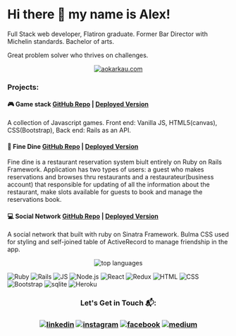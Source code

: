 # Hi there 👋 my name is Alex!

Full Stack web developer, Flatiron graduate. Former Bar Director with Michelin standards. Bachelor of arts.

Great problem solver who thrives on challenges.

 <p align="center"> 
    <a href="https://www.aokarkau.com" "><img src="https://img.shields.io/badge/-personal%20website-yellow" alt="aokarkau.com"></a>
 </p>

### Projects:

#### 🎮 Game stack [GitHub Repo](https://github.com/okorkov/game-stack) | [Deployed Version](https://game-stack.herokuapp.com/) 
A collection of Javascript games. Front end: Vanilla JS, HTML5(canvas), CSS(Bootstrap), Back end: Rails as an API.

#### 🍲 Fine Dine [GitHub Repo](https://github.com/okorkov/fine-dine) | [Deployed Version](https://fine-dine.herokuapp.com/) 
Fine dine is a restaurant reservation system biult entirely on Ruby on Rails Framework. Application has two types of users: a guest who makes reservations and browses thru restaurants and a restaurateur(business account) that responsible for updating of all the information about the restaurant, make slots available for guests to book and manage the reservations book.

#### 💻 Social Network [GitHub Repo](https://github.com/okorkov/social_network) | [Deployed Version](https://socialnetworksinatra.herokuapp.com/) 
A social network that built with ruby on Sinatra Framework. Bulma CSS used for styling and self-joined table of ActiveRecord to manage friendship in the app.

<!-- ![Anurag's GitHub stats](https://github-readme-stats.vercel.app/api?username=okorkov&show_icons=true&theme=radical) -->
 <p align="center"> 
 <img src="https://github-readme-stats.vercel.app/api/top-langs/?username=okorkov&layout=compact&theme=radical" alt="top languages">
 </p>
 
![Ruby](https://img.shields.io/badge/Ruby-CC342D?style=for-the-badge&logo=ruby&logoColor=white)
![Rails](https://img.shields.io/badge/Ruby_on_Rails-CC0000?style=for-the-badge&logo=ruby-on-rails&logoColor=white)
![JS](https://img.shields.io/badge/JavaScript-F7DF1E?style=for-the-badge&logo=javascript&logoColor=black)
![Node.js](https://img.shields.io/badge/Node.js-43853D?style=for-the-badge&logo=node.js&logoColor=white)
![React](https://img.shields.io/badge/React-20232A?style=for-the-badge&logo=react&logoColor=61DAFB)
![Redux](https://img.shields.io/badge/Redux-593D88?style=for-the-badge&logo=redux&logoColor=white)
![HTML](https://img.shields.io/badge/HTML-239120?style=for-the-badge&logo=html5&logoColor=white)
![CSS](https://img.shields.io/badge/CSS-239120?&style=for-the-badge&logo=css3&logoColor=white)
![Bootstrap](https://img.shields.io/badge/Bootstrap-563D7C?style=for-the-badge&logo=bootstrap&logoColor=white)
![sqlite](https://img.shields.io/badge/SQLite-07405E?style=for-the-badge&logo=sqlite&logoColor=white)
![Heroku](https://img.shields.io/badge/Heroku-430098?style=for-the-badge&logo=heroku&logoColor=white)


 <h3 align="center"> 
  Let's Get in Touch 📬:
  </h3>
  
  <h3 align="center"> 
  <a href="https://www.linkedin.com/in/aokarkau/"><img src="https://img.shields.io/badge/LinkedIn-0077B5?style=for-the-badge&logo=linkedin&logoColor=white" alt="linkedin"></a>
 <a href="https://www.instagram.com/okorkov/" ><img src="https://img.shields.io/badge/Instagram-E4405F?style=for-the-badge&logo=instagram&logoColor=white" alt="instagram"></a>
 <a href="https://www.facebook.com/alexandr.okorkov" ><img src="https://img.shields.io/badge/Facebook-1877F2?style=for-the-badge&logo=facebook&logoColor=white" alt="facebook"></a>
 <a href="https://alex-okorkov.medium.com/" ><img src="https://img.shields.io/badge/Medium-12100E?style=for-the-badge&logo=medium&logoColor=white" alt="medium"></a>
  </h3>
<!-- [![linkedin](https://img.shields.io/badge/LinkedIn-0077B5?style=for-the-badge&logo=linkedin&logoColor=white)](https://www.linkedin.com/in/aokarkau/)
[![instagram](https://img.shields.io/badge/Instagram-E4405F?style=for-the-badge&logo=instagram&logoColor=white)](https://www.instagram.com/okorkov/)
[![facebook](https://img.shields.io/badge/Facebook-1877F2?style=for-the-badge&logo=facebook&logoColor=white)](https://www.facebook.com/alexandr.okorkov)
[![medium](https://img.shields.io/badge/Medium-12100E?style=for-the-badge&logo=medium&logoColor=white)](https://alex-okorkov.medium.com/) -->


